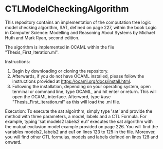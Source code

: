 # CTLModelCheckingAlgorithm
This repository contains an implementation of the computation tree logic model checking algorithm, SAT, defined on page 227, within the book Logic in Computer Science: Modelling and Reasoning About Systems by Michael Huth and Mark Ryan, second edition.

The algorithm is implemented in OCAML within the file "Thesis_First_Iteration.ml". 

Instructions:
1. Begin by downloading or cloning the repository.
2. Afterwards, if you do not have OCAML installed, please follow the instructions provided at https://ocaml.org/docs/install.html. 
3. Following the installation, depending on your operating system, open terminal or command line, type OCAML, and hit enter or return. This will open the OCAML interface. Afterword, type #use "Thesis_First_Iteration.ml" as this will load the .ml file.

Execution: 
To execute the sat algoirthm, simply type 'sat' and provide the method with three parameters, a model, labels and a CTL Formula. For example, typing 'sat models2 labels2 eu1' executes the sat algorithm with the mutual exclusion model example provided on page 226. You will find the variables models2, labels2 and eu1 on lines 123 to 125 in the file. Moreover, you will find other CTL formulas, models and labels defined on lines 128 and onward.

